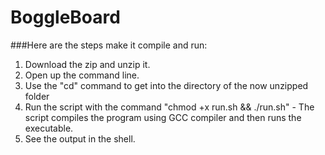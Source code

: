 # BoggleBoard

###Here are the steps make it compile and run:

1. Download the zip and unzip it.  
2. Open up the command line.
3. Use the "cd" command to get into the directory of the now unzipped folder
4. Run the script with the command "chmod +x run.sh && ./run.sh" - The script compiles the program using GCC compiler and then runs the executable.
5. See the output in the shell.
